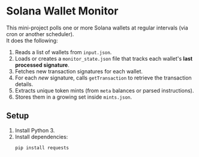 # Solana Wallet Monitor

This mini-project polls one or more Solana wallets at regular intervals (via cron or another scheduler).  
It does the following:

1. Reads a list of wallets from `input.json`.
2. Loads or creates a `monitor_state.json` file that tracks each wallet's **last processed signature**.
3. Fetches new transaction signatures for each wallet.
4. For each *new* signature, calls `getTransaction` to retrieve the transaction details.
5. Extracts unique token mints (from `meta` balances or parsed instructions).
6. Stores them in a growing set inside `mints.json`.

## Setup

1. Install Python 3.
2. Install dependencies:  
   ```bash
   pip install requests
